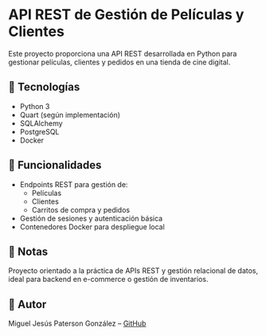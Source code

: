 # API REST de Gestión de Películas y Clientes

Este proyecto proporciona una API REST desarrollada en Python para gestionar películas, clientes y pedidos en una tienda de cine digital.

## 🔧 Tecnologías
- Python 3
- Quart (según implementación)
- SQLAlchemy
- PostgreSQL
- Docker

## 🚀 Funcionalidades
- Endpoints REST para gestión de:
  - Películas
  - Clientes
  - Carritos de compra y pedidos
- Gestión de sesiones y autenticación básica
- Contenedores Docker para despliegue local

## 📌 Notas
Proyecto orientado a la práctica de APIs REST y gestión relacional de datos, ideal para backend en e-commerce o gestión de inventarios.

## 👤 Autor
Miguel Jesús Paterson González – [GitHub](https://github.com/paterson3c)

